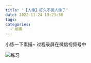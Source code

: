 ```yaml
---
title: '【人像】好久不画人像了'
date: 2022-11-24 13:23:38
tags:
categories:
  - 绘画
---
```

  <meta name="referrer" content="no-referrer">

小练一下素描~
过程录屏在微信视频号中

![练习](http://upload-images.jianshu.io/upload_images/20892169-a3add5cba2b16577.jpg?imageMogr2/auto-orient/strip%7CimageView2/2/w/1080/q/50)
